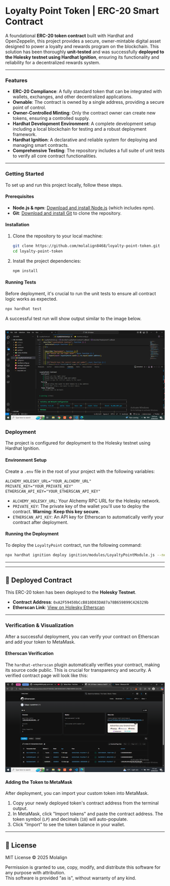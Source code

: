 # Loyalty Point Token | ERC-20 Smart Contract

A foundational **ERC-20 token contract** built with Hardhat and OpenZeppelin, this project provides a secure, owner-mintable digital asset designed to power a loyalty and rewards program on the blockchain. This solution has been thoroughly **unit-tested** and was successfully **deployed to the Holesky testnet using Hardhat Ignition**, ensuring its functionality and reliability for a decentralized rewards system.

---

### **Features**

- **ERC-20 Compliance**: A fully standard token that can be integrated with wallets, exchanges, and other decentralized applications.
- **Ownable**: The contract is owned by a single address, providing a secure point of control.
- **Owner-Controlled Minting**: Only the contract owner can create new tokens, ensuring a controlled supply.
- **Hardhat Development Environment**: A complete development setup including a local blockchain for testing and a robust deployment framework.
- **Hardhat Ignition**: A declarative and reliable system for deploying and managing smart contracts.
- **Comprehensive Testing**: The repository includes a full suite of unit tests to verify all core contract functionalities.

---

### **Getting Started**

To set up and run this project locally, follow these steps.

#### **Prerequisites**

- **Node.js & npm**: [Download and install Node.js](https://nodejs.org/) (which includes npm).
- **Git**: [Download and install Git](https://git-scm.com/downloads) to clone the repository.

#### **Installation**

1.  Clone the repository to your local machine:
    ```bash
    git clone https://github.com/molalign8468/loyalty-point-token.git
    cd loyalty-point-token
    ```
2.  Install the project dependencies:
    ```bash
    npm install
    ```

#### **Running Tests**

Before deployment, it's crucial to run the unit tests to ensure all contract logic works as expected.

```bash
npx hardhat test
```

A successful test run will show output similar to the image below.

## ![Alt text](./screenshots/test-result.png)

### **Deployment**

The project is configured for deployment to the Holesky testnet using Hardhat Ignition.

#### **Environment Setup**

Create a `.env` file in the root of your project with the following variables:

```
ALCHEMY_HOLESKY_URL="YOUR_ALCHEMY_URL"
PRIVATE_KEY="YOUR_PRIVATE_KEY"
ETHERSCAN_API_KEY="YOUR_ETHERSCAN_API_KEY"
```

- `ALCHEMY_HOLESKY_URL`: Your Alchemy RPC URL for the Holesky network.
- `PRIVATE_KEY`: The private key of the wallet you'll use to deploy the contract. **Warning: Keep this key secure.**
- `ETHERSCAN_API_KEY`: An API key for Etherscan to automatically verify your contract after deployment.

#### **Running the Deployment**

To deploy the `LoyaltyPoint` contract, run the following command:

```bash
npx hardhat ignition deploy ignition/modules/LoyaltyPointModule.js --network holesky
```

---

---

## 📜 Deployed Contract

This ERC-20 token has been deployed to the **Holesky Testnet**.

- **Contract Address**: `0xA2F59450bCcB810D83DA87a78B659899C426329b`
- **Etherscan Link**: [View on Holesky Etherscan](https://holesky.etherscan.io/token/0xA2F59450bCcB810D83DA87a78B659899C426329b)

---

### **Verification & Visualization**

After a successful deployment, you can verify your contract on Etherscan and add your token to MetaMask.

#### **Etherscan Verification**

The `hardhat-etherscan` plugin automatically verifies your contract, making its source code public. This is crucial for transparency and security. A verified contract page will look like this:

![Alt text](./screenshots/etherscan.png)

#### **Adding the Token to MetaMask**

After deployment, you can import your custom token into MetaMask.

1.  Copy your newly deployed token's contract address from the terminal output.
2.  In MetaMask, click "Import tokens" and paste the contract address. The token symbol (`LP`) and decimals (`18`) will auto-populate.
3.  Click "Import" to see the token balance in your wallet.

---

## 📄 License

MIT License © 2025 Molalign

Permission is granted to use, copy, modify, and distribute this software for any purpose with attribution.  
This software is provided "as is", without warranty of any kind.
